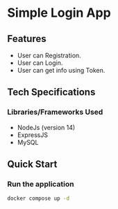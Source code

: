 # Simple Login App

## Features
- User can Registration.
- User can Login.
- User can get info using Token.
## Tech Specifications
### Libraries/Frameworks Used

- NodeJs (version 14)
- ExpressJS
- MySQL

## Quick Start

### Run the application
```bash
docker compose up -d
```